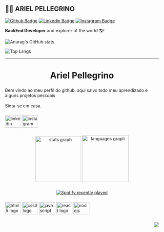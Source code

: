 ##  🧙‍♂️ ARIEL PELLEGRINO 



[![Github Badge](https://img.shields.io/badge/-Github-000?style=plastic-square&logo=Github&logoColor=green&link=https://github.com/arielpellegrino)](https://github.com/arielpellegrino)   [![Linkedin Badge](https://img.shields.io/badge/-LinkedIn-386f96?style=plastic-square&logo=Linkedin&logoColor=white&link=https://www.linkedin.com/in/aripellegrino/)](https://www.linkedin.com/in/aripellegrino/)   [![Instagram Badge](https://img.shields.io/badge/-Instagram-79064c?style=plastic-square&logo=Instagram&logoColor=white&link=https://www.instagram.com/ar1elpellegrino)](https://www.instagram.com/ar1elpellegrino) 



**BackEnd Developer** and explorer of the world 🌎!


![Anurag's GitHub stats](https://github-readme-stats.vercel.app/api?username=arielpellegrino&hide=stars,prs&show_icons=true&layout=compact&theme=graywhite&layout=compact)


![Top Langs](https://github-readme-stats.vercel.app/api/top-langs/?username=arielpellegrino&&theme=graywhite&layout=compact)



------------------------------

<h1 align="center">Ariel Pellegrino</h1>

###
<p align="left">Bem vindo ao meu perfil do github. aqui salvo todo meu aprendizado e alguns projetos pessoais<br><br>Sinta-se em casa.</p>

###
<div align="left">
  <a href="https://www.linkedin.com/in/aripellegrino/" target="_blank">
    <img src="https://raw.githubusercontent.com/maurodesouza/profile-readme-generator/master/src/assets/icons/social/linkedin/default.svg" width="52" height="40" alt="linkedin logo"  />
  </a>
  <a href="https://www.instagram.com/ar1elpellegrino/" target="_blank">
    <img src="https://raw.githubusercontent.com/maurodesouza/profile-readme-generator/master/src/assets/icons/social/instagram/default.svg" width="52" height="40" alt="instagram logo"  />
  </a>
</div>

###
<div align="center">
  <img src="https://github-readme-stats.vercel.app/api?hide_title=true&hide_rank=false&show_icons=true&include_all_commits=true&count_private=true&disable_animations=false&theme=ocean_dark&locale=pt-br&hide_border=true&username=arielpellegrino" height="150" alt="stats graph"  />
  <img src="https://github-readme-stats.vercel.app/api/top-langs?locale=pt-br&hide_title=false&layout=compact&card_width=320&langs_count=12&theme=ocean_dark&hide_border=true&username=arielpellegrino" height="153" alt="languages graph"  />
</div>

###
<div align="center">
  <a href="https://open.spotify.com/user/12184148019">
    <img src="https://spotify-recently-played-readme.vercel.app/api?user=12184148019&count=3&unique=true" alt="Spotify recently played"  />
  </a>
</div>

###
<div align="left">
  <img src="https://cdn.jsdelivr.net/gh/devicons/devicon/icons/html5/html5-original.svg" height="40" width="52" alt="html5 logo"  />
  <img src="https://cdn.jsdelivr.net/gh/devicons/devicon/icons/css3/css3-original.svg" height="40" width="52" alt="css3 logo"  />
  <img src="https://cdn.jsdelivr.net/gh/devicons/devicon/icons/javascript/javascript-original.svg" height="40" width="52" alt="javascript logo"  />
  <img src="https://cdn.jsdelivr.net/gh/devicons/devicon/icons/react/react-original.svg" height="40" width="52" alt="react logo"  />
  <img src="https://cdn.jsdelivr.net/gh/devicons/devicon/icons/nodejs/nodejs-original.svg" height="40" width="52" alt="nodejs logo"  />
</div>

###
<div align="right">
  <img src="https://visitor-badge.laobi.icu/badge?page_id=arielpellegrino.arielpellegrino&left_color=darkgreen&right_color=yellowgreen&left_text=Profile views"  />
</div>

###










